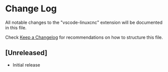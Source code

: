 # Change Log
All notable changes to the "vscode-linuxcnc" extension will be documented in this file.

Check [Keep a Changelog](http://keepachangelog.com/) for recommendations on how to structure this file.

## [Unreleased]
- Initial release